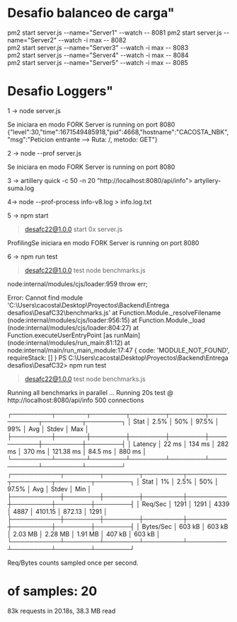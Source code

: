 # Desafio balanceo de carga"


pm2 start server.js --name="Server1" --watch -- 8081
pm2 start server.js --name="Server2" --watch -i max -- 8082   
pm2 start server.js --name="Server3" --watch -i max -- 8083  
pm2 start server.js --name="Server4" --watch -i max -- 8084   
pm2 start server.js --name="Server5" --watch -i max -- 8085   

# Desafio Loggers"

1 -> node server.js

Se iniciara en modo FORK
Server is running on port 8080
{"level":30,"time":1671549485918,"pid":4668,"hostname":"CACOSTA_NBK","msg":"Peticion entrante --> Ruta: /, metodo: GET"}

2 -> node --prof server.js 

Se iniciara en modo FORK
Server is running on port 8080

3 -> artillery quick -c 50 -n 20 "http://localhost:8080/api/info"> artyllery-suma.log

4-> node --prof-process info-v8.log > info.log.txt

5 -> npm start

> desafc22@1.0.0 start
> 0x server.js

ProfilingSe iniciara en modo FORK
Server is running on port 8080

6 -> npm run test

> desafc22@1.0.0 test
> node benchmarks.js

node:internal/modules/cjs/loader:959
  throw err;

Error: Cannot find module 'C:\Users\cacosta\Desktop\Proyectos\Backend\Entrega desafios\DesafC32\benchmarks.js'
    at Function.Module._resolveFilename (node:internal/modules/cjs/loader:956:15)
    at Function.Module._load (node:internal/modules/cjs/loader:804:27)
    at Function.executeUserEntryPoint [as runMain] (node:internal/modules/run_main:81:12)
    at node:internal/main/run_main_module:17:47 {
  code: 'MODULE_NOT_FOUND',
  requireStack: []
}
PS C:\Users\cacosta\Desktop\Proyectos\Backend\Entrega desafios\DesafC32> npm run test

> desafc22@1.0.0 test
> node benchmarks.js

Running all benchmarks in parallel ...
Running 20s test @ http://localhost:8080/api/info
500 connections


┌─────────┬───────┬────────┬────────┬────────┬───────────┬─────────┬────────┐
│ Stat    │ 2.5%  │ 50%    │ 97.5%  │ 99%    │ Avg       │ Stdev   │ Max    │
├─────────┼───────┼────────┼────────┼────────┼───────────┼─────────┼────────┤
│ Latency │ 22 ms │ 134 ms │ 282 ms │ 370 ms │ 121.38 ms │ 84.5 ms │ 880 ms │
└─────────┴───────┴────────┴────────┴────────┴───────────┴─────────┴────────┘
┌───────────┬────────┬────────┬─────────┬─────────┬─────────┬────────┬────────┐
│ Stat      │ 1%     │ 2.5%   │ 50%     │ 97.5%   │ Avg     │ Stdev  │ Min    │
├───────────┼────────┼────────┼─────────┼─────────┼─────────┼────────┼────────┤
│ Req/Sec   │ 1291   │ 1291   │ 4339    │ 4887    │ 4101.15 │ 872.13 │ 1291   │
├───────────┼────────┼────────┼─────────┼─────────┼─────────┼────────┼────────┤
│ Bytes/Sec │ 603 kB │ 603 kB │ 2.03 MB │ 2.28 MB │ 1.91 MB │ 407 kB │ 603 kB │
└───────────┴────────┴────────┴─────────┴─────────┴─────────┴────────┴────────┘

Req/Bytes counts sampled once per second.
# of samples: 20

83k requests in 20.18s, 38.3 MB read
